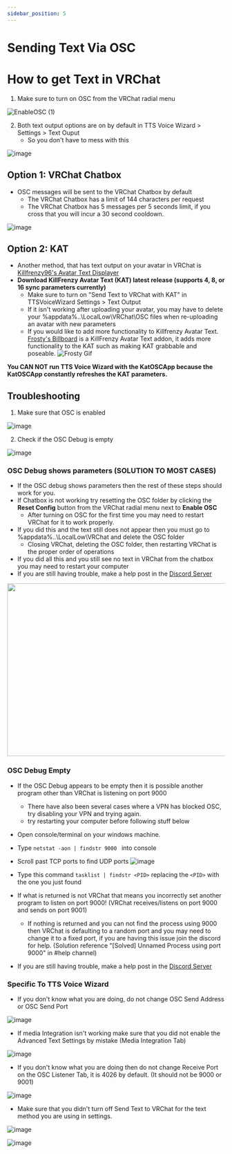 ```yaml
---
sidebar_position: 5
---
```


# Sending Text Via OSC

# How to get Text in VRChat
1.  Make sure to turn on OSC from the VRChat radial menu 

![EnableOSC (1)](https://user-images.githubusercontent.com/101527472/189733533-957f6e92-ebba-4c67-b857-f1abac9d0eb3.gif) 

2. Both text output options are on by default in TTS Voice Wizard > Settings > Text Ouput 
    - So you don't have to mess with this

![image](https://github.com/VRCWizard/TTS-Voice-Wizard/assets/101527472/23789a32-8dd7-4e17-aebe-aed7b73e9a5d)


## Option 1: VRChat Chatbox
- OSC messages will be sent to the VRChat Chatbox by default
    - The VRChat Chatbox has a limit of 144 characters per request
    - The VRChat Chatbox has 5 messages per 5 seconds limit, if you cross that you will incur a 30 second cooldown.


![image](https://user-images.githubusercontent.com/101527472/198512098-ea1b84a5-4ca9-4aac-84cb-46f86d1683e2.png)


    
 ## Option 2: KAT
- Another method, that has text output on your avatar in VRChat is [Killfrenzy96's Avatar Text Displayer](https://github.com/killfrenzy96/KillFrenzyAvatarText/) 
- **Download KillFrenzy Avatar Text (KAT) latest release (supports 4, 8, or 16 sync parameters currently)**
    - Make sure to turn on "Send Text to VRChat with KAT" in TTSVoiceWizard Settings > Text Output 
    - If it isn't working after uploading your avatar, you may have to delete your %appdata%..\LocalLow\VRChat\OSC files when re-uploading an avatar with new parameters
    - If you would like to add more functionality to Killfrenzy Avatar Text. [Frosty's Billboard](https://github.com/Frosty704/Billboard) is a KillFrenzy Avatar Text addon, it adds more functionality to the KAT such as making KAT grabbable and poseable. 
    ![Frosty Gif](https://user-images.githubusercontent.com/36753686/236354712-a617f28c-75c1-4591-86de-860f6feb9fcc.gif)

**You CAN NOT run TTS Voice Wizard with the KatOSCApp because the KatOSCApp constantly refreshes the KAT parameters.**
    
    
## Troubleshooting

1. Make sure that OSC is enabled 

![image](https://user-images.githubusercontent.com/101527472/213926548-8e395e6a-1f06-4ab0-a08e-d4d125b3f83b.png)

2. Check if the OSC Debug is empty

![image](https://cdn.discordapp.com/attachments/1122474716448444537/1122591889661624441/686b23ca-95c7-476b-18ac-372022b052c6.gif)

### OSC Debug shows parameters (SOLUTION TO MOST CASES)
- If the OSC debug shows parameters then the rest of these steps should work for you. 
- If Chatbox is not working try resetting the OSC folder by clicking the **Reset Config** button from the VRChat radial menu next to **Enable OSC** 
    - After turning on OSC for the first time you may need to restart VRChat for it to work properly.
- If you did this and the text still does not appear then you must go to %appdata%..\LocalLow\VRChat and delete the OSC folder 
    -  Closing VRChat, deleting the OSC folder, then restarting VRChat is the proper order of operations
- If you did all this and you still see no text in VRChat from the chatbox you may need to restart your computer
- If you are still having trouble, make a help post in the [Discord Server](https://discord.gg/YjgR9SWPnW)

<img src="https://user-images.githubusercontent.com/101527472/189431265-c3005a90-8f0b-49b9-88b6-3300f4e4a465.png" width="800" height="400" />

### OSC Debug Empty

- If the OSC Debug appears to be empty then it is possible another program other than VRChat is listening on port 9000
    - There have also been several cases where a VPN has blocked OSC, try disabling your VPN and trying again.
    - try restarting your computer before following stuff below
- Open console/terminal on your windows machine.
- Type ``` netstat -aon | findstr 9000  ``` into console
- Scroll past TCP ports to find UDP ports 
![image](https://user-images.githubusercontent.com/101527472/213927111-c0b50e1f-14c9-4240-b8c6-818d08d2cc91.png)
- Type this command ```tasklist | findstr <PID>``` replacing the ```<PID>``` with the one you just found

- If what is returned is not VRChat that means you incorrectly set another program to listen on port 9000! (VRChat receives/listens on port 9000 and sends on port 9001)
    - If nothing is returned and you can not find the process using 9000 then VRChat is defaulting to a random port and you may need to change it to a fixed port, if you are having this issue join the discord for help. (Solution reference "[Solved] Unnamed Process using port 9000" in #help channel)
- If you are still having trouble, make a help post in the [Discord Server](https://discord.gg/YjgR9SWPnW)

###  Specific To TTS Voice Wizard

- If you don't know what you are doing, do not change OSC Send Address or OSC Send Port 

![image](https://user-images.githubusercontent.com/101527472/213927348-54146cc0-f9ba-407a-8768-4b0652d75c27.png)

- If media Integration isn't working make sure that you did not enable the Advanced Text Settings by mistake (Media Integration Tab)

![image](https://user-images.githubusercontent.com/101527472/213927405-7fc7ca1d-c376-43ca-a566-c995be6a53f6.png)

- If you don't know what you are doing then do not change Receive Port on the OSC Listener Tab, it is 4026 by default. (It should not be 9000 or 9001)

![image](https://user-images.githubusercontent.com/101527472/213927522-595d8550-a710-481f-84f3-4f66017f4aea.png)

- Make sure that you didn't turn off Send Text to VRChat for the text method you are using in settings.

![image](https://user-images.githubusercontent.com/101527472/213928128-87ac94e0-ca20-4936-9a4a-0bf6598010df.png)

![image](https://user-images.githubusercontent.com/101527472/213928110-ab5cbe05-9679-4884-8a62-3317a1170175.png)